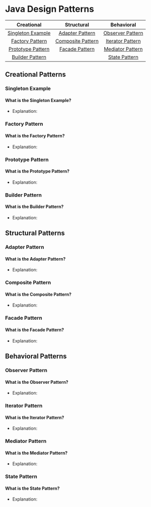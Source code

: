 # Java Design Patterns

|     Creational     |     Structural      |     Behavioral      |
|:------------------:|:-------------------:|:-------------------:|
| [Singleton Example](#singleton-example)  | [Adapter Pattern](#adapter-pattern)     | [Observer Pattern](#observer-pattern)    |
| [Factory Pattern](#factory-pattern)    | [Composite Pattern](#composite-pattern)   | [Iterator Pattern](#iterator-pattern)    |
| [Prototype Pattern](#prototype-pattern)  | [Facade Pattern](#facade-pattern)      | [Mediator Pattern](#mediator-pattern)    |
| [Builder Pattern](#builder-pattern)    |                     | [State Pattern](#state-pattern)       |

## Creational Patterns

### Singleton Example
#### What is the Singleton Example?
- Explanation:

### Factory Pattern
#### What is the Factory Pattern?
- Explanation:

### Prototype Pattern
#### What is the Prototype Pattern?
- Explanation:

### Builder Pattern
#### What is the Builder Pattern?
- Explanation:

## Structural Patterns

### Adapter Pattern
#### What is the Adapter Pattern?
- Explanation:

### Composite Pattern
#### What is the Composite Pattern?
- Explanation:

### Facade Pattern
#### What is the Facade Pattern?
- Explanation:

## Behavioral Patterns

### Observer Pattern
#### What is the Observer Pattern?
- Explanation:

### Iterator Pattern
#### What is the Iterator Pattern?
- Explanation:

### Mediator Pattern
#### What is the Mediator Pattern?
- Explanation:

### State Pattern
#### What is the State Pattern?
- Explanation: